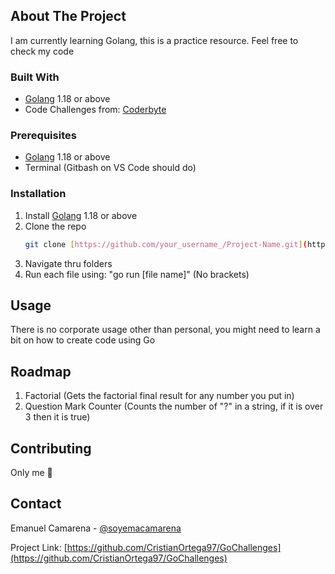 <!-- ABOUT THE PROJECT -->
## About The Project
I am currently learning Golang, this is a practice resource. Feel free to check my code

### Built With
* [Golang](https://go.dev/dl/) 1.18 or above
* Code Challenges from: [Coderbyte](https://www.coderbyte.com/challenges)

### Prerequisites
* [Golang](https://go.dev/dl/) 1.18 or above
* Terminal (Gitbash on VS Code should do)

### Installation

1. Install [Golang](https://go.dev/dl/) 1.18 or above
2. Clone the repo
   ```sh
   git clone [https://github.com/your_username_/Project-Name.git](https://github.com/CristianOrtega97/GoChallenges.git)
   ```
3. Navigate thru folders
4. Run each file using: "go run [file name]" (No brackets)


<!-- USAGE EXAMPLES -->
## Usage
There is no corporate usage other than personal, you might need to learn a bit on how to create code using Go

<!-- ROADMAP -->
## Roadmap
1. Factorial (Gets the factorial final result for any number you put in)
2. Question Mark Counter  (Counts the number of "?" in a string, if it is over 3 then it is true)

<!-- CONTRIBUTING -->
## Contributing
Only me 🦫


<!-- CONTACT -->
## Contact

Emanuel Camarena - [@soyemacamarena](https://twitter.com/soyemacamarena)

Project Link: [https://github.com/CristianOrtega97/GoChallenges](https://github.com/CristianOrtega97/GoChallenges)
